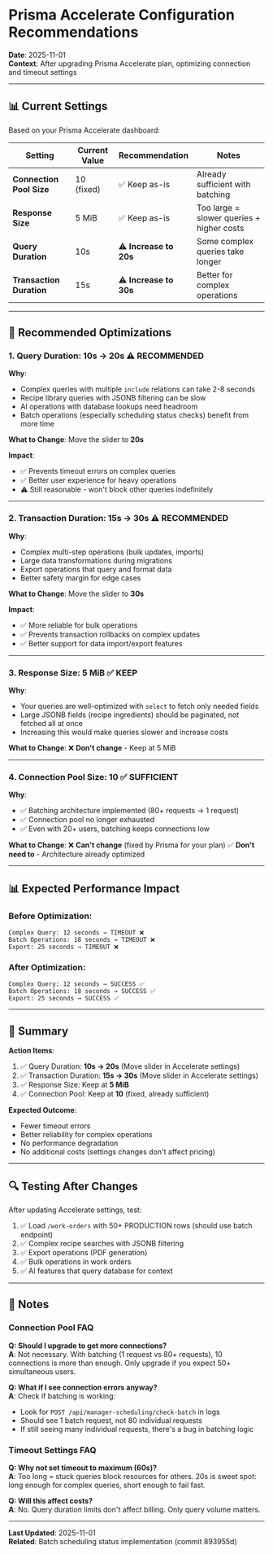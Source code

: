 # Prisma Accelerate Configuration Recommendations

**Date**: 2025-11-01  
**Context**: After upgrading Prisma Accelerate plan, optimizing connection and timeout settings

---

## 📊 Current Settings

Based on your Prisma Accelerate dashboard:

| Setting | Current Value | Recommendation | Notes |
|---------|--------------|----------------|-------|
| **Connection Pool Size** | 10 (fixed) | ✅ Keep as-is | Already sufficient with batching |
| **Response Size** | 5 MiB | ✅ Keep as-is | Too large = slower queries + higher costs |
| **Query Duration** | 10s | ⚠️ **Increase to 20s** | Some complex queries take longer |
| **Transaction Duration** | 15s | ⚠️ **Increase to 30s** | Better for complex operations |

---

## 🔧 Recommended Optimizations

### 1. Query Duration: **10s → 20s** ⚠️ RECOMMENDED

**Why**:
- Complex queries with multiple `include` relations can take 2-8 seconds
- Recipe library queries with JSONB filtering can be slow
- AI operations with database lookups need headroom
- Batch operations (especially scheduling status checks) benefit from more time

**What to Change**:
Move the slider to **20s**

**Impact**:
- ✅ Prevents timeout errors on complex queries
- ✅ Better user experience for heavy operations
- ⚠️ Still reasonable - won't block other queries indefinitely

---

### 2. Transaction Duration: **15s → 30s** ⚠️ RECOMMENDED

**Why**:
- Complex multi-step operations (bulk updates, imports)
- Large data transformations during migrations
- Export operations that query and format data
- Better safety margin for edge cases

**What to Change**:
Move the slider to **30s**

**Impact**:
- ✅ More reliable for bulk operations
- ✅ Prevents transaction rollbacks on complex updates
- ✅ Better support for data import/export features

---

### 3. Response Size: **5 MiB** ✅ KEEP

**Why**:
- Your queries are well-optimized with `select` to fetch only needed fields
- Large JSONB fields (recipe ingredients) should be paginated, not fetched all at once
- Increasing this would make queries slower and increase costs

**What to Change**:
❌ **Don't change** - Keep at 5 MiB

---

### 4. Connection Pool Size: **10** ✅ SUFFICIENT

**Why**:
- ✅ Batching architecture implemented (80+ requests → 1 request)
- ✅ Connection pool no longer exhausted
- ✅ Even with 20+ users, batching keeps connections low

**What to Change**:
❌ **Can't change** (fixed by Prisma for your plan)
✅ **Don't need to** - Architecture already optimized

---

## 📊 Expected Performance Impact

### Before Optimization:
```
Complex Query: 12 seconds → TIMEOUT ❌
Batch Operations: 18 seconds → TIMEOUT ❌  
Export: 25 seconds → TIMEOUT ❌
```

### After Optimization:
```
Complex Query: 12 seconds → SUCCESS ✅
Batch Operations: 18 seconds → SUCCESS ✅
Export: 25 seconds → SUCCESS ✅
```

---

## 🎯 Summary

**Action Items**:
1. ✅ Query Duration: **10s → 20s** (Move slider in Accelerate settings)
2. ✅ Transaction Duration: **15s → 30s** (Move slider in Accelerate settings)  
3. ✅ Response Size: Keep at **5 MiB**
4. ✅ Connection Pool: Keep at **10** (fixed, already sufficient)

**Expected Outcome**:
- Fewer timeout errors
- Better reliability for complex operations
- No performance degradation
- No additional costs (settings changes don't affect pricing)

---

## 🔍 Testing After Changes

After updating Accelerate settings, test:
1. ✅ Load `/work-orders` with 50+ PRODUCTION rows (should use batch endpoint)
2. ✅ Complex recipe searches with JSONB filtering
3. ✅ Export operations (PDF generation)
4. ✅ Bulk operations in work orders
5. ✅ AI features that query database for context

---

## 📝 Notes

### Connection Pool FAQ

**Q: Should I upgrade to get more connections?**  
**A**: Not necessary. With batching (1 request vs 80+ requests), 10 connections is more than enough. Only upgrade if you expect 50+ simultaneous users.

**Q: What if I see connection errors anyway?**  
**A**: Check if batching is working:
- Look for `POST /api/manager-scheduling/check-batch` in logs
- Should see 1 batch request, not 80 individual requests
- If still seeing many individual requests, there's a bug in batching logic

### Timeout Settings FAQ

**Q: Why not set timeout to maximum (60s)?**  
**A**: Too long = stuck queries block resources for others. 20s is sweet spot: long enough for complex queries, short enough to fail fast.

**Q: Will this affect costs?**  
**A**: No. Query duration limits don't affect billing. Only query volume matters.

---

**Last Updated**: 2025-11-01  
**Related**: Batch scheduling status implementation (commit 893955d)

